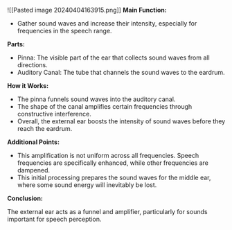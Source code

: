 ![[Pasted image 20240404163915.png]]
**Main Function:**

- Gather sound waves and increase their intensity, especially for frequencies in the speech range.

**Parts:**

- Pinna: The visible part of the ear that collects sound waves from all directions.
- Auditory Canal: The tube that channels the sound waves to the eardrum.

**How it Works:**

- The pinna funnels sound waves into the auditory canal.
- The shape of the canal amplifies certain frequencies through constructive interference.
- Overall, the external ear boosts the intensity of sound waves before they reach the eardrum.

**Additional Points:**

- This amplification is not uniform across all frequencies. Speech frequencies are specifically enhanced, while other frequencies are dampened.
- This initial processing prepares the sound waves for the middle ear, where some sound energy will inevitably be lost.

**Conclusion:**

The external ear acts as a funnel and amplifier, particularly for sounds important for speech perception.